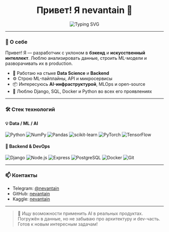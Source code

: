 <h1 align="center">Привет! Я nevantain 👋</h1>

<p align="center">
  <img src="https://readme-typing-svg.herokuapp.com?font=Fira+Code&pause=1000&color=F75C7E&center=true&vCenter=true&width=600&lines=Data+Scientist+%7C+AI+Engineer+%7C+Backend+Dev;Python%2C+ML%2C+FastAPI%2C+PostgreSQL%2C+Docker;Создаю+решения+на+пересечении+данных+и+бэкенда" alt="Typing SVG" />
</p>

---

### 🧠 О себе

Привет! Я — разработчик с уклоном в **бэкенд** и **искусственный интеллект**. Люблю анализировать данные, строить ML-модели и разворачивать их в production.

- 🧩 Работаю на стыке **Data Science** и **Backend**
- ⚙️ Строю ML-пайплайны, API и микросервисы
- 📦 Интересуюсь **AI-инфраструктурой**, MLOps и open-source
- 🚀 Люблю Django, SQL, Docker и Python во всех его проявлениях

---

### 🛠️ Стек технологий

#### 💡 Data / ML / AI

![Python](https://img.shields.io/badge/-Python-333?style=for-the-badge&logo=python)
![NumPy](https://img.shields.io/badge/-NumPy-333?style=for-the-badge&logo=numpy)
![Pandas](https://img.shields.io/badge/-Pandas-333?style=for-the-badge&logo=pandas)
![scikit-learn](https://img.shields.io/badge/-Scikit--Learn-333?style=for-the-badge&logo=scikit-learn)
![PyTorch](https://img.shields.io/badge/-PyTorch-333?style=for-the-badge&logo=pytorch)
![TensorFlow](https://img.shields.io/badge/-TensorFlow-333?style=for-the-badge&logo=tensorflow)

#### 🔧 Backend & DevOps

![Django](https://img.shields.io/badge/-Django-333?style=for-the-badge&logo=django)
![Node.js](https://img.shields.io/badge/-Node.js-333?style=for-the-badge&logo=node.js)
![Express](https://img.shields.io/badge/-Express-333?style=for-the-badge&logo=express)
![PostgreSQL](https://img.shields.io/badge/-PostgreSQL-333?style=for-the-badge&logo=postgresql)
![Docker](https://img.shields.io/badge/-Docker-333?style=for-the-badge&logo=docker)
![Git](https://img.shields.io/badge/-Git-333?style=for-the-badge&logo=git)

---

### 📫 Контакты

- Telegram: [@nevantain](https://t.me/nevantain)
- GitHub: [nevantain](https://github.com/nevantain)
- Kaggle: [nevantain](https://www.kaggle.com/ivangrigorev727)

---

> 🤖 Ищу возможности применить AI в реальных продуктах. Погружён в данные, но не забываю про архитектуру и dev-часть. Готов к новым интересным задачам!
